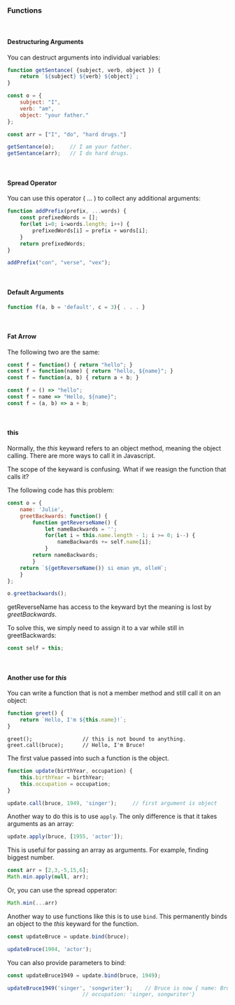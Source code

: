 

### Functions 

&nbsp;

#### Destructuring Arguments

You can destruct arguments into individual variables:
```js
function getSentance( {subject, verb, object }) {
	return `${subject} ${verb} ${object}`;
}

const o = {
	subject: "I",
	verb: "am",
	object: "your father."
};

const arr = ["I", "do", "hard drugs."]

getSentance(o); 	// I am your father.
getSentance(arr); 	// I do hard drugs.
```

&nbsp;
            
       
#### Spread Operator

You can use this operator ( ... ) to collect any additional arguments:

```js
function addPrefix(prefix, ...words) {
	const prefixedWords = [];
	for(let i=0; i<words.length; i++) {
		prefixedWords[i] = prefix + words[i];
	}
	return prefixedWords;
}

addPrefix("con", "verse", "vex");
```

&nbsp;

#### Default Arguments

```js
function f(a, b = 'default', c = 3){ . . . }
```

&nbsp;


#### Fat Arrow

The following two are the same:

```js
const f = function() { return "hello"; }
const f = function(name) { return "hello, ${name}"; }
const f = function(a, b) { return a + b; }
```

```js
const f = () => "hello";
const f = name => "Hello, ${name}";
const f = (a, b) => a + b;
```


&nbsp;

#### this

Normally, the _this_ keyward refers to an object method, meaning the object calling. 
There are more ways to call it in Javascript.

The scope of the keyward is confusing. What if we reasign the function that calls it?

The following code has this problem:

```js
const o = {
	name: 'Julie',
	greetBackwards: function() {
		function getReverseName() {
			let nameBackwards = '';
			for(let i = this.name.length - 1; i >= 0; i--) {
				nameBackwards += self.name[i];
			}
		return nameBackwards;
		}
	return `${getReverseName()} si eman ym, olleH`;
	}
};

o.greetbackwards();
```

getReverseName has access to the keyward byt the meaning is lost by _greetBackwards_.

To solve this, we simply need to assign it to a var while still in greetBackwards:

```js
const self = this;
```

&nbsp;



#### Another use for _this_

You can write a function that is not a member method and still call it on an object:

```js
function greet() {
	return `Hello, I'm ${this.name}!`;
}
```
```
greet();				// this is not bound to anything.
greet.call(bruce);		// Hello, I'm Bruce!
```

The first value passed into such a function is the object.

```js
function update(birthYear, occupation) {
	this.birthYear = birthYear;
	this.occupation = occupation;
}
```
```js
update.call(bruce, 1949, 'singer');		// first argument is object
```

Another way to do this is to use `apply`. The only difference is that it takes arguments as an array:

```js
update.apply(bruce, [1955, 'actor']);
```

This is useful for passing an array as arguments. For example, finding biggest number.

```js
const arr = [2,3,-5,15,6];
Math.min.apply(null, arr);
```
Or, you can use the spread opperator:
```js
Math.min(...arr)
```


Another way to use functions like this is to use `bind`. This permanently binds an object to the _this_ keyward for the function.

```js
const updateBruce = update.bind(bruce);

updateBruce(1904, 'actor');
```

You can also provide parameters to bind:
```js
const updateBruce1949 = update.bind(bruce, 1949);

updateBruce1949('singer', 'songwriter'); 	// Bruce is now { name: Bruce, birtyear: 1949 
						// occupation: 'singer, songwriter'} 
```




